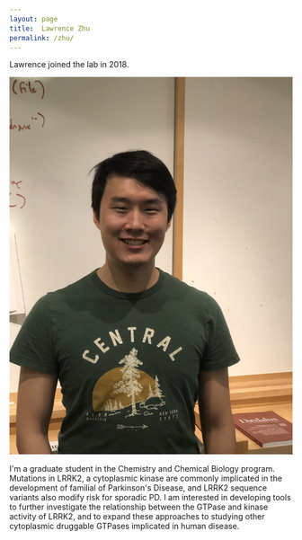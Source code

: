 ```yaml
---
layout: page
title:  Lawrence Zhu
permalink: /zhu/
---
```

Lawrence joined the lab in 2018.

![zhu pic](../img/zhu.jpg)

I'm a graduate student in the Chemistry and Chemical Biology program. Mutations in LRRK2, a cytoplasmic kinase are commonly implicated in the development of familial of Parkinson's Disease, and LRRK2 sequence variants also modify risk for sporadic PD. I am interested in developing tools to further investigate the relationship between the GTPase and kinase activity of LRRK2, and to expand these approaches to studying other cytoplasmic druggable GTPases implicated in human disease.
